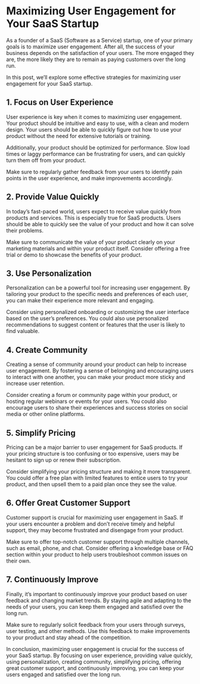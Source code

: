 # Maximizing User Engagement for Your SaaS Startup

As a founder of a SaaS (Software as a Service) startup, one of your primary goals is to maximize user engagement. After all, the success of your business depends on the satisfaction of your users. The more engaged they are, the more likely they are to remain as paying customers over the long run.

In this post, we’ll explore some effective strategies for maximizing user engagement for your SaaS startup.

## 1. Focus on User Experience

User experience is key when it comes to maximizing user engagement. Your product should be intuitive and easy to use, with a clean and modern design. Your users should be able to quickly figure out how to use your product without the need for extensive tutorials or training.

Additionally, your product should be optimized for performance. Slow load times or laggy performance can be frustrating for users, and can quickly turn them off from your product.

Make sure to regularly gather feedback from your users to identify pain points in the user experience, and make improvements accordingly.

## 2. Provide Value Quickly

In today’s fast-paced world, users expect to receive value quickly from products and services. This is especially true for SaaS products. Users should be able to quickly see the value of your product and how it can solve their problems.

Make sure to communicate the value of your product clearly on your marketing materials and within your product itself. Consider offering a free trial or demo to showcase the benefits of your product.

## 3. Use Personalization

Personalization can be a powerful tool for increasing user engagement. By tailoring your product to the specific needs and preferences of each user, you can make their experience more relevant and engaging.

Consider using personalized onboarding or customizing the user interface based on the user’s preferences. You could also use personalized recommendations to suggest content or features that the user is likely to find valuable.

## 4. Create Community

Creating a sense of community around your product can help to increase user engagement. By fostering a sense of belonging and encouraging users to interact with one another, you can make your product more sticky and increase user retention.

Consider creating a forum or community page within your product, or hosting regular webinars or events for your users. You could also encourage users to share their experiences and success stories on social media or other online platforms.

## 5. Simplify Pricing

Pricing can be a major barrier to user engagement for SaaS products. If your pricing structure is too confusing or too expensive, users may be hesitant to sign up or renew their subscription.

Consider simplifying your pricing structure and making it more transparent. You could offer a free plan with limited features to entice users to try your product, and then upsell them to a paid plan once they see the value.

## 6. Offer Great Customer Support

Customer support is crucial for maximizing user engagement in SaaS. If your users encounter a problem and don’t receive timely and helpful support, they may become frustrated and disengage from your product.

Make sure to offer top-notch customer support through multiple channels, such as email, phone, and chat. Consider offering a knowledge base or FAQ section within your product to help users troubleshoot common issues on their own.

## 7. Continuously Improve

Finally, it’s important to continuously improve your product based on user feedback and changing market trends. By staying agile and adapting to the needs of your users, you can keep them engaged and satisfied over the long run.

Make sure to regularly solicit feedback from your users through surveys, user testing, and other methods. Use this feedback to make improvements to your product and stay ahead of the competition.

In conclusion, maximizing user engagement is crucial for the success of your SaaS startup. By focusing on user experience, providing value quickly, using personalization, creating community, simplifying pricing, offering great customer support, and continuously improving, you can keep your users engaged and satisfied over the long run.